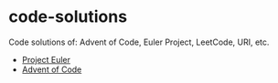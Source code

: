 # code-solutions
Code solutions of: Advent of Code, Euler Project, LeetCode, URI, etc.

- [Project Euler](./project_euler/README.md)
- [Advent of Code](./advent_of_code/README.md)
